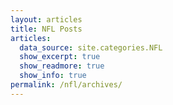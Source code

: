 ```yaml
---
layout: articles
title: NFL Posts
articles:
  data_source: site.categories.NFL
  show_excerpt: true
  show_readmore: true
  show_info: true
permalink: /nfl/archives/
---
```


